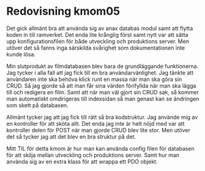---
---
Redovisning kmom05
=========================

Det gick allmänt bra att använda sig av anax databas modul samt att flytta koden in till ramverket. Det enda lite krånglig först samt nytt var att sätta upp konfigurationsfilen
för både utveckling och produktions server. Men utöver det så fanns inga särskilda svårighet som dokumentationen inte kunde lösa.

Min slutprodukt av filmdatabasen blev bara de grundläggande funktionerna. Jag tycker i alla fall att jag fick till en bra användarvänlighet. Jag tänkte att användaren inte ska
behöva klick runt en massa när man ska göra sin CRUD. Så jag gjorde så att man får sina värden förifyllda när man ska lägga till och redigera en film. Samt att när man väl
gjort sin CRUD sak, så kommer man automatiskt omdirigeras till indexsidan så man genast kan se ändringen som skett på databasen.

Allmänt tycker jag att jag fick till rätt så bra kodstruktur. Jag använde mig av en kontroller för att sköta allt. Det enda jag inte är helt nöjd med var att kontroller delen
för POST när man gjorde CRUD blev lite stor. Men utöver det så tycker jag att det blev en bra struktur på det.

Mitt TIL för detta kmom är hur man kan använda config filen för databasen för att skilja mellan utveckling och produktions server. Samt hur man använda sig av en extra klass
för att wrappa ett PDO objekt.
